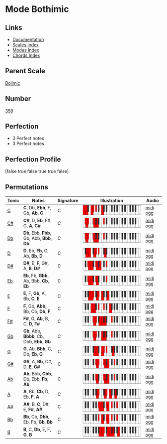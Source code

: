 # Mode Bothimic

## Links

- [Documentation](index.md)
- [Scales Index](Scales.md)
- [Modes Index](Modes.md)
- [Chords Index](Chords.md)

## Parent Scale

[Bolimic](ScaleBolimic.md)

## Number

[359](https://ianring.com/musictheory/scales/359)

## Perfection

- 3 Perfect notes
- 3 Perfect notes

## Perfection Profile

[false true false true true false]

## Permutations

| Tonic | Notes | Signature | Illustration | Audio |
|-------|-------|-----------|--------------|-------|
| [C](ModeCNaturalBothimic.md) | **C**, Db, **Ebb**, F, Gb, **Ab**, **C** | C | ![CNaturalBothimic](ModeCNaturalBothimic.png) | [midi](ModeCNaturalBothimic.mid) [ogg](ModeCNaturalBothimic.ogg) |
| [C#](ModeCSharpBothimic.md) | **C#**, D, **Eb**, F#, G, **A**, **C#** | C | ![CSharpBothimic](ModeCSharpBothimic.png) | [midi](ModeCSharpBothimic.mid) [ogg](ModeCSharpBothimic.ogg) |
| [Db](ModeDFlatBothimic.md) | **Db**, Ebb, **Fbb**, Gb, Abb, **Bbb**, **Db** | C | ![DFlatBothimic](ModeDFlatBothimic.png) | [midi](ModeDFlatBothimic.mid) [ogg](ModeDFlatBothimic.ogg) |
| [D](ModeDNaturalBothimic.md) | **D**, Eb, **Fb**, G, Ab, **Bb**, **D** | C | ![DNaturalBothimic](ModeDNaturalBothimic.png) | [midi](ModeDNaturalBothimic.mid) [ogg](ModeDNaturalBothimic.ogg) |
| [D#](ModeDSharpBothimic.md) | **D#**, E, **F**, G#, A, **B**, **D#** | C | ![DSharpBothimic](ModeDSharpBothimic.png) | [midi](ModeDSharpBothimic.mid) [ogg](ModeDSharpBothimic.ogg) |
| [Eb](ModeEFlatBothimic.md) | **Eb**, Fb, **Gbb**, Ab, Bbb, **Cb**, **Eb** | C | ![EFlatBothimic](ModeEFlatBothimic.png) | [midi](ModeEFlatBothimic.mid) [ogg](ModeEFlatBothimic.ogg) |
| [E](ModeENaturalBothimic.md) | **E**, F, **Gb**, A, Bb, **C**, **E** | C | ![ENaturalBothimic](ModeENaturalBothimic.png) | [midi](ModeENaturalBothimic.mid) [ogg](ModeENaturalBothimic.ogg) |
| [F](ModeFNaturalBothimic.md) | **F**, Gb, **Abb**, Bb, Cb, **Db**, **F** | C | ![FNaturalBothimic](ModeFNaturalBothimic.png) | [midi](ModeFNaturalBothimic.mid) [ogg](ModeFNaturalBothimic.ogg) |
| [F#](ModeFSharpBothimic.md) | **F#**, G, **Ab**, B, C, **D**, **F#** | C | ![FSharpBothimic](ModeFSharpBothimic.png) | [midi](ModeFSharpBothimic.mid) [ogg](ModeFSharpBothimic.ogg) |
| [Gb](ModeGFlatBothimic.md) | **Gb**, Abb, **Bbbb**, Cb, Dbb, **Ebb**, **Gb** | C | ![GFlatBothimic](ModeGFlatBothimic.png) | [midi](ModeGFlatBothimic.mid) [ogg](ModeGFlatBothimic.ogg) |
| [G](ModeGNaturalBothimic.md) | **G**, Ab, **Bbb**, C, Db, **Eb**, **G** | C | ![GNaturalBothimic](ModeGNaturalBothimic.png) | [midi](ModeGNaturalBothimic.mid) [ogg](ModeGNaturalBothimic.ogg) |
| [G#](ModeGSharpBothimic.md) | **G#**, A, **Bb**, C#, D, **E**, **G#** | C | ![GSharpBothimic](ModeGSharpBothimic.png) | [midi](ModeGSharpBothimic.mid) [ogg](ModeGSharpBothimic.ogg) |
| [Ab](ModeAFlatBothimic.md) | **Ab**, Bbb, **Cbb**, Db, Ebb, **Fb**, **Ab** | C | ![AFlatBothimic](ModeAFlatBothimic.png) | [midi](ModeAFlatBothimic.mid) [ogg](ModeAFlatBothimic.ogg) |
| [A](ModeANaturalBothimic.md) | **A**, Bb, **Cb**, D, Eb, **F**, **A** | C | ![ANaturalBothimic](ModeANaturalBothimic.png) | [midi](ModeANaturalBothimic.mid) [ogg](ModeANaturalBothimic.ogg) |
| [A#](ModeASharpBothimic.md) | **A#**, B, **C**, D#, E, **F#**, **A#** | C | ![ASharpBothimic](ModeASharpBothimic.png) | [midi](ModeASharpBothimic.mid) [ogg](ModeASharpBothimic.ogg) |
| [Bb](ModeBFlatBothimic.md) | **Bb**, Cb, **Dbb**, Eb, Fb, **Gb**, **Bb** | C | ![BFlatBothimic](ModeBFlatBothimic.png) | [midi](ModeBFlatBothimic.mid) [ogg](ModeBFlatBothimic.ogg) |
| [B](ModeBNaturalBothimic.md) | **B**, C, **Db**, E, F, **G**, **B** | C | ![BNaturalBothimic](ModeBNaturalBothimic.png) | [midi](ModeBNaturalBothimic.mid) [ogg](ModeBNaturalBothimic.ogg) |
